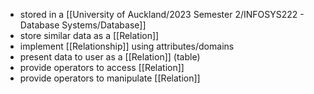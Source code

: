 - stored in a [[University of Auckland/2023 Semester 2/INFOSYS222 - Database Systems/Database]]
- store similar data as a [[Relation]]
- implement [[Relationship]] using attributes/domains
- present data to user as a [[Relation]] (table)
- provide operators to access [[Relation]]
- provide operators to manipulate [[Relation]]
